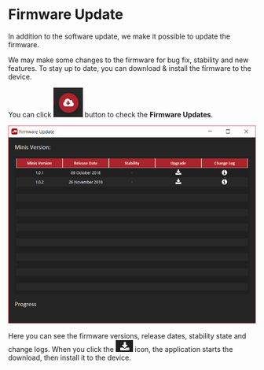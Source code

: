 # Firmware Update

In addition to the software update, we make it possible to update the firmware.

We may make some changes to the firmware for bug fix, stability and new features. To stay up to date, you can download & install the firmware to the device.

You can click ![](../../../../.gitbook/assets/image%20%284%29.png) button to check the **Firmware Updates**.

![](../../../../.gitbook/assets/image%20%28111%29.png)

Here you can see the firmware versions, release dates, stability state and change logs. When you click the ![](../../../../.gitbook/assets/image%20%2871%29.png) icon, the application starts the download, then install it to the device.

